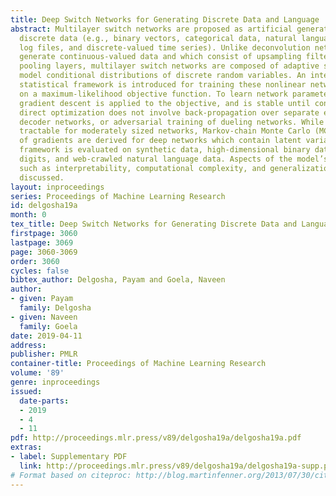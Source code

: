 ```yaml
---
title: Deep Switch Networks for Generating Discrete Data and Language
abstract: Multilayer switch networks are proposed as artificial generators of high-dimensional
  discrete data (e.g., binary vectors, categorical data, natural language, network
  log files, and discrete-valued time series). Unlike deconvolution networks which
  generate continuous-valued data and which consist of upsampling filters and reverse
  pooling layers, multilayer switch networks are composed of adaptive switches which
  model conditional distributions of discrete random variables. An interpretable,
  statistical framework is introduced for training these nonlinear networks based
  on a maximum-likelihood objective function. To learn network parameters, stochastic
  gradient descent is applied to the objective, and is stable until convergence. This
  direct optimization does not involve back-propagation over separate encoder and
  decoder networks, or adversarial training of dueling networks. While training remains
  tractable for moderately sized networks, Markov-chain Monte Carlo (MCMC) approximations
  of gradients are derived for deep networks which contain latent variables. The statistical
  framework is evaluated on synthetic data, high-dimensional binary data of handwritten
  digits, and web-crawled natural language data. Aspects of the model’s framework
  such as interpretability, computational complexity, and generalization ability are
  discussed.
layout: inproceedings
series: Proceedings of Machine Learning Research
id: delgosha19a
month: 0
tex_title: Deep Switch Networks for Generating Discrete Data and Language
firstpage: 3060
lastpage: 3069
page: 3060-3069
order: 3060
cycles: false
bibtex_author: Delgosha, Payam and Goela, Naveen
author:
- given: Payam
  family: Delgosha
- given: Naveen
  family: Goela
date: 2019-04-11
address: 
publisher: PMLR
container-title: Proceedings of Machine Learning Research
volume: '89'
genre: inproceedings
issued:
  date-parts:
  - 2019
  - 4
  - 11
pdf: http://proceedings.mlr.press/v89/delgosha19a/delgosha19a.pdf
extras:
- label: Supplementary PDF
  link: http://proceedings.mlr.press/v89/delgosha19a/delgosha19a-supp.pdf
# Format based on citeproc: http://blog.martinfenner.org/2013/07/30/citeproc-yaml-for-bibliographies/
---
```

